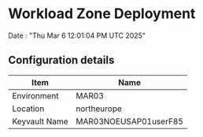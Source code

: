 # Workload Zone Deployment #

Date : "Thu Mar  6 12:01:04 PM UTC 2025"

## Configuration details ##

| Item                    | Name                 |
| ----------------------- | -------------------- |
| Environment             | MAR03         |
| Location                | northeurope              |
| Keyvault Name           | MAR03NOEUSAP01userF85  |

